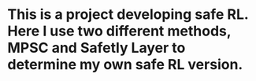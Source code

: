 # This is a project developing safe RL. Here I use two different methods, MPSC and Safetly Layer to determine my own safe RL version.
